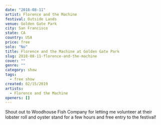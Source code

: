 ```yaml
---
date: "2018-08-11"
artist: Florence and the Machine
festival: Outside Lands
venue: Golden Gate Park
city: San Francisco
state: CA
country: USA
price: free
solo: "No"
title: Florence and the Machine at Golden Gate Park
slug: 2018-08-11-florence-and-the-machine
cover: ""
genre: ""
category: show
tags:
  - free show
created: 02/15/2019
artists:
  - Florence and the Machine
openers: []
---
```


Shout out to Woodhouse Fish Company for letting me volunteer at their lobster roll and oyster stand for a few hours and free entry to the festival!
